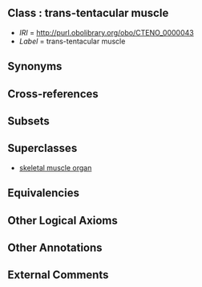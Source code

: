 
## Class : trans-tentacular muscle

 * *IRI* = http://purl.obolibrary.org/obo/CTENO_0000043
 * *Label* = trans-tentacular muscle

## Synonyms


## Cross-references


## Subsets


## Superclasses

 * [skeletal muscle organ](../../UBERON/92/UBERON_0014892.md)

## Equivalencies


## Other Logical Axioms


## Other Annotations


## External Comments

